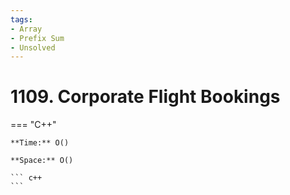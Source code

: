 ```yaml
---
tags:
- Array
- Prefix Sum
- Unsolved
---
```



# 1109. Corporate Flight Bookings

=== "C++"

    **Time:** O()

    **Space:** O()

    ``` c++
    ```